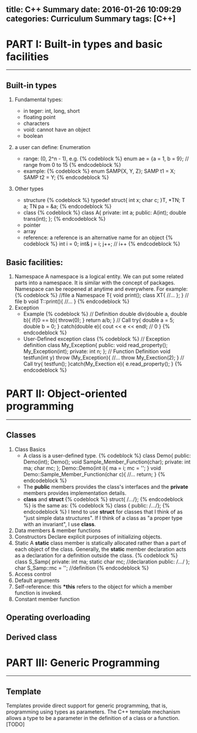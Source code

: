 title: C++ Summary
date: 2016-01-26 10:09:29 
categories: Curriculum Summary
tags: [C++]
---

# PART I: Built-in types and basic facilities
---
## Built-in types
1. Fundamental types: 
	* in teger: int, long, short
	* floating point
	* characters
	* void: cannot have an object
	* boolean

2. a user can define: Enumeration
	* range: (0, 2^n - 1), e.g. 
	{% codeblock %}	
		enum ae = {a = 1, b = 9}; // range from 0 to 15
	{% endcodeblock %}	
	* example:
	{% codeblock %}	
		enum SAMP{X, Y, Z};
		SAMP t1 = X;
 		SAMP t2 = Y;
	{% endcodeblock %}	

3. Other types 
	* structure
	{% codeblock %}	
		typedef struct{
		       int x;
		       char c;
		}T, \*TN;
		T a;
		TN pa = &a;
	{% endcodeblock %}	
	* class
	{% codeblock %}	
		class A{
		private:
		           int a;
		public:
		          A(int);
		          double trans(int); 
		};
	{% endcodeblock %}	
	* pointer
	* array
	* reference: a reference is an alternative name for an object
	{% codeblock %}	
		int i = 0;
		int& j = i;
		j++; // i++
	{% endcodeblock %}	

## Basic facilities:
1. Namespace
A namespace is a logical entity. We can put some related parts into a namespace. It is similar with the concept of packages. Namespace can be reopened at anytime and everywhere. For example:
{% codeblock %}
//file a
Namespace T{
	void print();
	class XT{
		//...
	};
}
// file b
void T::print(){
	//...
}
{% endcodeblock %}
2. Exception
	* Example
	{% codeblock %}
	// Definition
	double div(double a, double b){
		if(0 == b){
			throw(0);
		}
		return a/b;
	}
	// Call
	try{
		double a = 5;
		double b = 0;
	} catch(double e){
		cout << e << endl; // 0
	}
	{% endcodeblock %}
	* User-Defined exception class
	{% codeblock %}
	// Exception definition
	class My_Exception{
	public:
		void read_property();
		My_Exception(int);
	private:
		int n;
	};
	// Function Definition
	void testfun(int y) throw (My_Exception){
		//...
		throw My_Exection(2);
	}
	// Call
	try{
		testfun();
	}catch(My_Exection e){
		e.read_property();
	}
	{% endcodeblock %}


# PART II: Object-oriented programming
---
## Classes
1. Class Basics
	* A class is a user-defined type.
		{% codeblock %}	
		class Demo{
		public:
			Demo(int);
			Demo();
			void Sample_Member_Function(char);
		private:
			int ma;
			char mc;
		};
		Demo::Demo(int i){
			ma = i;
			mc = '';
		}
		void Demo::Sample_Member_Function(char c){
			//...
			return;
		}
		{% endcodeblock %}	
	* The <b>public</b> members provides the class's interfaces and the <b>private</b> members provides implementation details.
	* <b>class</b> and <b>struct</b>
		{% codeblock %}
		struct{ /*...*/};
		{% endcodeblock %}
		is the same as:
		{% codeblock %}
		class { public: /*...*/};
		{% endcodeblock %}
		I tend to use <b>struct</b> for classes that I think of as "just simple data structures". If I think of a class as "a proper type with an invariant", I use <b>class</b>. 
2. Data members & member functions
3. Constructors
	Declare explicit purposes of initializing objects.
4. Static
	A <b>static</b> class member is statically allocated rather than a part of each object of the class. Generally, the <b>static</b> member declaration acts as a declaration for a definition outside the class.
	{% codeblock %}	
	class S_Samp{
	private:
		int ma;
		static char mc;        //declaration
	public:
		/*...*/
	};
	char S_Samp::mc = '';          //definition
	{% endcodeblock %}	
5. Access control
6. Default arguments
7. Self-reference: this
	<b>*this</b> refers to the object for which a member function is invoked.
8. Constant member function

## Operating overloading
## Derived class

# PART III: Generic Programming
---
## Template
Templates provide direct support for generic programming, that is, programming using types as parameters. The C++ template mechanism allows a type to be a parameter in the definition of a class or a function.
[TODO]
